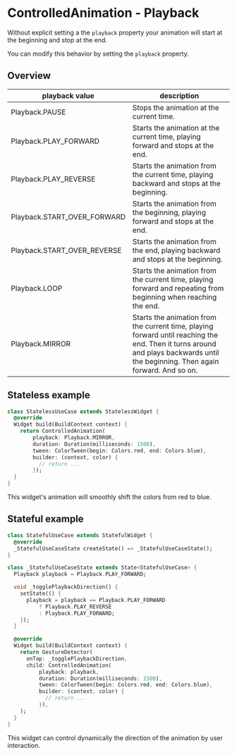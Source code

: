 # ControlledAnimation - Playback

Without explicit setting a the `playback` property your animation will
start at the beginning and stop at the end.

You can modify this behavior by setting the `playback` property.

## Overview

playback value | description
-------------- | ------------
Playback.PAUSE | Stops the animation at the current time.
Playback.PLAY_FORWARD | Starts the animation at the current time, playing forward and stops at the end.
Playback.PLAY_REVERSE | Starts the animation from the current time, playing backward and stops at the beginning.
Playback.START_OVER_FORWARD | Starts the animation from the beginning, playing forward and stops at the end.
Playback.START_OVER_REVERSE | Starts the animation from the end, playing backward and stops at the beginning.
Playback.LOOP | Starts the animation from the current time, playing forward and repeating from beginning when reaching the end. 
Playback.MIRROR | Starts the animation from the current time, playing forward until reaching the end. Then it turns around and plays backwards until the beginning. Then again forward. And so on. 

## Stateless example

```dart
class StatelessUseCase extends StatelessWidget {
  @override
  Widget build(BuildContext context) {
    return ControlledAnimation(
        playback: Playback.MIRROR,
        duration: Duration(milliseconds: 1500),
        tween: ColorTween(begin: Colors.red, end: Colors.blue),
        builder: (context, color) {
          // return ...
        });
  }
}
```
This widget's animation will smoothly shift the colors from red to blue.


## Stateful example

```dart
class StatefulUseCase extends StatefulWidget {
  @override
  _StatefulUseCaseState createState() => _StatefulUseCaseState();
}

class _StatefulUseCaseState extends State<StatefulUseCase> {
  Playback playback = Playback.PLAY_FORWARD;

  void _togglePlaybackDirection() {
    setState(() {
      playback = playback == Playback.PLAY_FORWARD
          ? Playback.PLAY_REVERSE
          : Playback.PLAY_FORWARD;
    });
  }

  @override
  Widget build(BuildContext context) {
    return GestureDetector(
      onTap: _togglePlaybackDirection,
      child: ControlledAnimation(
          playback: playback,
          duration: Duration(milliseconds: 1500),
          tween: ColorTween(begin: Colors.red, end: Colors.blue),
          builder: (context, color) {
            // return ...
          }),
    );
  }
}
```
This widget can control dynamically the direction of the animation by
user interaction.